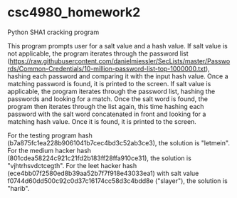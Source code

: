 # csc4980_homework2
Python SHA1 cracking program

This program prompts user for a salt value and a hash value. If salt value is not applicable, the program iterates through the password list (https://raw.githubusercontent.com/danielmiessler/SecLists/master/Passwords/Common-Credentials/10-million-password-list-top-1000000.txt), hashing each password and comparing it with the input hash value. Once a matching password is found, it is printed to the screen. If salt value is applicable, the program iterates through the password list, hashing the passwords and looking for a match. Once the salt word is found, the program then iterates through the list again, this time hashing each password with the salt word concatenated in front and looking for a matching hash value. Once it is found, it is printed to the screen.

For the testing program hash (b7a875fc1ea228b9061041b7cec4bd3c52ab3ce3), the solution is "letmein".
For the medium hacker hash (801cdea58224c921c21fd2b183ff28ffa910ce31), the solution is "vjhtrhsvdctcegth".
For the leet hacker hash (ece4bb07f2580ed8b39aa52b7f7f918e43033ea1) with salt value f0744d60dd500c92c0d37c16174cc58d3c4bdd8e ("slayer"), the solution is "harib".
